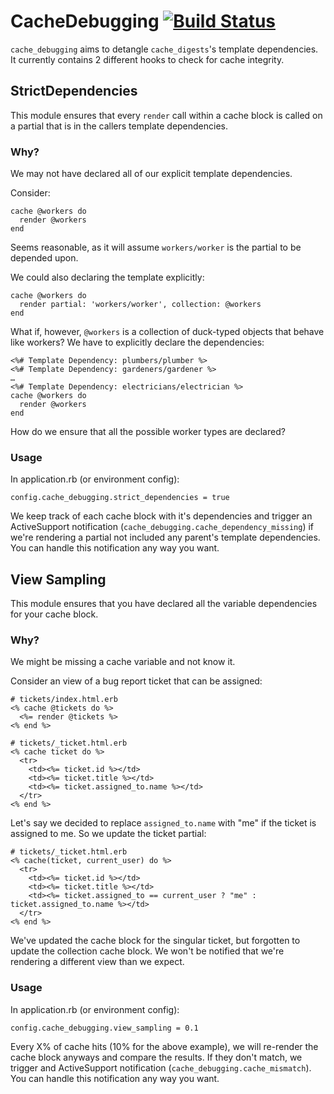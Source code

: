 # CacheDebugging [![Build Status](https://travis-ci.org/chingor13/cache_debugging.png)](https://travis-ci.org/chingor13/cache_debugging)

`cache_debugging` aims to detangle `cache_digests`'s template dependencies.  It currently contains 2 different hooks to check for cache integrity.

## StrictDependencies

This module ensures that every `render` call within a cache block is called on a partial that is in the callers template dependencies.

### Why?

We may not have declared all of our explicit template dependencies.

Consider:

```
cache @workers do
  render @workers
end
```

Seems reasonable, as it will assume `workers/worker` is the partial to be depended upon. 

We could also declaring the template explicitly:

```
cache @workers do
  render partial: 'workers/worker', collection: @workers
end
```

What if, however, `@workers` is a collection of duck-typed objects that behave like workers?  We have to explicitly declare the dependencies:

```
<%# Template Dependency: plumbers/plumber %>
<%# Template Dependency: gardeners/gardener %>
…
<%# Template Dependency: electricians/electrician %>
cache @workers do
  render @workers
end
```

How do we ensure that all the possible worker types are declared?

### Usage

In application.rb (or environment config):

```
config.cache_debugging.strict_dependencies = true
```

We keep track of each cache block with it's dependencies and trigger an ActiveSupport notification (`cache_debugging.cache_dependency_missing`) if we're rendering a partial not included any parent's template dependencies.  You can handle this notification any way you want.

## View Sampling

This module ensures that you have declared all the variable dependencies for your cache block.

### Why?

We might be missing a cache variable and not know it.

Consider an view of a bug report ticket that can be assigned:

```
# tickets/index.html.erb
<% cache @tickets do %>
  <%= render @tickets %>
<% end %>

# tickets/_ticket.html.erb
<% cache ticket do %>
  <tr>
    <td><%= ticket.id %></td>
    <td><%= ticket.title %></td>
    <td><%= ticket.assigned_to.name %></td>
  </tr>
<% end %>
```

Let's say we decided to replace `assigned_to.name` with "me" if the ticket is assigned to me.  So we update the ticket partial:

```
# tickets/_ticket.html.erb
<% cache(ticket, current_user) do %>
  <tr>
    <td><%= ticket.id %></td>
    <td><%= ticket.title %></td>
    <td><%= ticket.assigned_to == current_user ? "me" : ticket.assigned_to.name %></td>
  </tr>
<% end %>
```

We've updated the cache block for the singular ticket, but forgotten to update the collection cache block.  We won't be notified that we're rendering a different view than we expect.

### Usage

In application.rb (or environment config):

```
config.cache_debugging.view_sampling = 0.1
```

Every X% of cache hits (10% for the above example), we will re-render the cache block anyways and compare the results.  If they don't match, we trigger and ActiveSupport notification (`cache_debugging.cache_mismatch`). You can handle this notification any way you want.